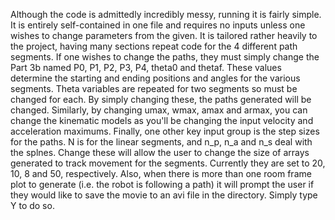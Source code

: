 Although the code is admittedly incredibly messy, running it is fairly simple. It is entirely self-contained in one file and requires no inputs unless one wishes to change parameters from the given. It is tailored rather heavily to the project, having many sections repeat code for the 4 different path segments. If one wishes to change the paths, they must simply change the Part 3b named P0, P1, P2, P3, P4, theta0 and thetaf. These values determine the starting and ending positions and angles for the various segments. Theta variables are repeated for two segments so must be changed for each. By simply changing these, the paths generated will be changed. Similarly, by changing umax, wmax, amax and armax, you can change the kinematic models as you'll be changing the input velocity and acceleration maximums. Finally, one other key input group is the step sizes for the paths. N is for the linear segments, and n_p, n_a and n_s deal with the splnes. Change these will allow the user to change the size of arrays generated to track movement for the segments. Currently they are set to 20, 10, 8 and 50, respectively. Also, when there is more than one room frame plot to generate (i.e. the robot is following a path) it will prompt the user if they would like to save the movie to an avi file in the directory. Simply type Y to do so.
